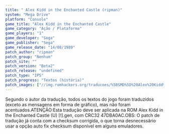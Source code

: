 ```yaml
---
title: " Alex Kidd in the Enchanted Castle (ripman)"
system: "Mega Drive"
platform: "Console"
game_title: "Alex Kidd in the Enchanted Castle"
game_category: "Ação / Plataforma"
game_players: "1"
game_developer: "Sega"
game_publisher: "Sega"
game_release_date: "14/08/1989"
patch_author: "ripman"
patch_group: "Nenhum"
patch_site: ""
patch_version: "Beta2"
patch_release: "undefined"
patch_type: "IPS"
patch_progress: "Textos (história)"
patch_images: ["//img.romhackers.org/traducoes/%5BSMD%5D%20Alex%20Kidd%20in%20the%20Enchanted%20Castle%20-%20ripman%20-%201.png","//img.romhackers.org/traducoes/%5BSMD%5D%20Alex%20Kidd%20in%20the%20Enchanted%20Castle%20-%20ripman%20-%202.png","//img.romhackers.org/traducoes/%5BSMD%5D%20Alex%20Kidd%20in%20the%20Enchanted%20Castle%20-%20ripman%20-%203.png"]
---
```

Segundo o autor da tradução, todos os textos do jogo foram traduzidos (exceto as mensagens em forma de gráfico), mas não foram acentuados.ATENÇÃO:Esta tradução deve ser aplicada na ROM Alex Kidd in the Enchanted Castle (U) [!].gen, com CRC32 47DBA0AC.OBS: O patch de tradução já conta com a checksum corrigida, o que torna desnecessário usar a opção auto fix checksum disponível em alguns emuladores.